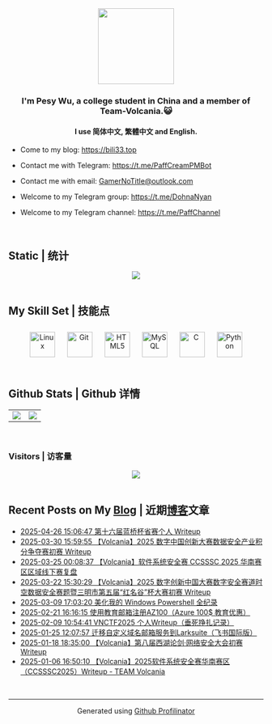 <div align="center">
<img src="https://avatars.githubusercontent.com/u/28426291" align="center" height="150" width="150" />
</div>  
  

### <div align="center">I'm Pesy Wu, a college student in China and a member of Team-Volcania.😺</div>  
  

#### <div align="center">I use 简体中文, 繁體中文 and English.</div>  
  

- Come to my blog: https://bili33.top  
  

- Contact me with Telegram: https://t.me/PaffCreamPMBot  
  

- Contact me with email: GamerNoTitle@outlook.com  
  

- Welcome to my Telegram group: https://t.me/DohnaNyan  
  

- Welcome to my Telegram channel: https://t.me/PaffChannel  
  

<br/>  


## Static | 统计
<div align="center">
<img src="https://github-widgetbox.vercel.app/api/profile?username=GamerNoTitle&data=followers,repositories,stars,commits" align="center" height="" width="" />
</div>  
  

<br/>  


## My Skill Set | 技能点
<div align="center">  
<a href="https://www.linux.org/" target="_blank"><img style="margin: 10px" src="https://profilinator.rishav.dev/skills-assets/linux-original.svg" alt="Linux" height="50" /></a>  
<a href="https://github.com/" target="_blank"><img style="margin: 10px" src="https://profilinator.rishav.dev/skills-assets/git-scm-icon.svg" alt="Git" height="50" /></a>  
<a href="https://en.wikipedia.org/wiki/HTML5" target="_blank"><img style="margin: 10px" src="https://profilinator.rishav.dev/skills-assets/html5-original-wordmark.svg" alt="HTML5" height="50" /></a>  
<a href="https://www.mysql.com/" target="_blank"><img style="margin: 10px" src="https://profilinator.rishav.dev/skills-assets/mysql-original-wordmark.svg" alt="MySQL" height="50" /></a>  
<a href="https://www.cprogramming.com/" target="_blank"><img style="margin: 10px" src="https://profilinator.rishav.dev/skills-assets/c-original.svg" alt="C" height="50" /></a>  
<a href="https://www.python.org/" target="_blank"><img style="margin: 10px" src="https://profilinator.rishav.dev/skills-assets/python-original.svg" alt="Python" height="50" /></a>  
</div>  

<br/>  


## Github Stats | Github 详情
<div align="center">
<table><tr><td valign="top" width="50%">

<img src="https://github-readme-stats.vercel.app/api?username=GamerNoTitle&show_icons=true&count_private=true&hide_border=true" align="center" />

</td><td valign="top" width="50%">

<img src="https://github-readme-stats.vercel.app/api/top-langs/?username=GamerNoTitle&hide_border=true&layout=compact" align="center" />

</td></tr></table>  

</div>

<br/>  



### Visitors | 访客量
<div align="center">
<img src="https://count.getloli.com/get/@GamerNoTitle?theme=rule34" align="center" height="" width="" />
</div>  
  

<br/>  


## Recent Posts on My [Blog](https://bili33.top) | 近期[博客](https://bili33.top)文章
<!-- BLOG-POST-LIST:START -->
- [2025-04-26 15:06:47 第十六届蓝桥杯省赛个人 Writeup](https://bili33.top/posts/Lanqiao-CTF-2025-District-Round-Writeup/)
- [2025-03-30 15:59:55 【Volcania】2025 数字中国创新大赛数据安全产业积分争夺赛初赛 Writeup](https://bili33.top/posts/CTF-DCIC2025-Data-Security-Preliminary-round-Writeup/)
- [2025-03-25 00:08:37 【Volcania】软件系统安全赛 CCSSSC 2025 华南赛区区域线下赛复盘](https://bili33.top/posts/CTF-CCSSSC2025-Regional-Offline-Competition/)
- [2025-03-22 15:30:29 【Volcania】2025 数字创新中国大赛数字安全赛道时空数据安全赛题暨三明市第五届“红名谷”杯大赛初赛 Writeup](https://bili33.top/posts/CTF-Hongminggu2025-Preliminary-round-Writeup/)
- [2025-03-09 17:03:20 美化我的 Windows Powershell 全纪录](https://bili33.top/posts/Beatify-My-Powershell/)
- [2025-02-21 16:16:15 使用教育邮箱注册AZ100（Azure 100$ 教育优惠）](https://bili33.top/posts/The-Start-of-AZ100/)
- [2025-02-09 10:54:41 VNCTF2025 个人Writeup（垂死挣扎记录）](https://bili33.top/posts/VNCTF2025-Writeup/)
- [2025-01-25 12:07:57 迁移自定义域名邮箱服务到Larksuite（飞书国际版）](https://bili33.top/posts/Move-My-Email-to-Larksuite/)
- [2025-01-18 18:35:00 【Volcania】第八届西湖论剑·网络安全大会初赛Writeup](https://bili33.top/posts/CTF-West-Lake-2025-Preliminary-round-Writeup/)
- [2025-01-06 16:50:10 【Volcania】2025软件系统安全赛华南赛区（CCSSSC2025）Writeup - TEAM Volcania](https://bili33.top/posts/CTF-CCSSSC2025-Preliminary-round-Writeup/)<!-- BLOG-POST-LIST:END -->
<br />

----
<div align="center">Generated using <a href="https://profilinator.rishav.dev/" target="_blank">Github Profilinator</a></div>
